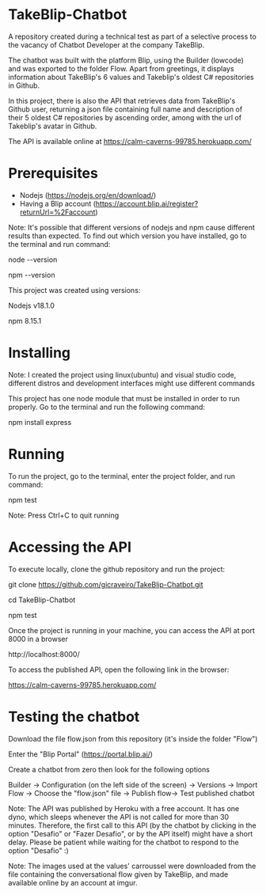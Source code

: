 # TakeBlip-Chatbot
A repository created during a technical test as part of a selective process to the vacancy of Chatbot Developer at the company TakeBlip. 

The chatbot was built with the platform Blip, using the Builder (lowcode) and was exported to the folder Flow. 
Apart from greetings, it displays information about TakeBlip's 6 values and Takeblip's oldest C# repositories in Github. 

In this project, there is also the API that retrieves data from TakeBlip's Github user, returning a json file containing full name and description of their 5 oldest C# repositories by ascending order, among with the url of Takeblip's avatar in Github. 

The API is available online at https://calm-caverns-99785.herokuapp.com/

# Prerequisites

- Nodejs (https://nodejs.org/en/download/)
- Having a Blip account (https://account.blip.ai/register?returnUrl=%2Faccount)

Note: It's possible that different versions of nodejs and npm cause different results than expected. To find out which version you have installed, go to the terminal and run command:

node --version

npm --version


This project was created using versions:

Nodejs v18.1.0

npm 8.15.1


# Installing
Note: I created the project using linux(ubuntu) and visual studio code, different distros and development interfaces might use different commands

This project has one node module that must be installed in order to run properly. Go to the terminal and run the following command:

npm install express


# Running
To run the project, go to the terminal, enter the project folder,  and run command:

npm test


Note: Press Ctrl+C to quit running

# Accessing the API
To execute locally, clone the github repository and run the project:


git clone https://github.com/gicraveiro/TakeBlip-Chatbot.git

cd TakeBlip-Chatbot

npm test



Once the project is running in your machine, you can access the API at port 8000 in a browser

http://localhost:8000/


To access the published API, open the following link in the browser:

https://calm-caverns-99785.herokuapp.com/

# Testing the chatbot
Download the file flow.json from this repository (it's inside the folder "Flow")

Enter the "Blip Portal" (https://portal.blip.ai/)

Create a chatbot from zero then look for the following options

Builder -> Configuration (on the left side of the screen) -> Versions -> Import Flow -> Choose the "flow.json" file -> Publish flow-> Test published chatbot


Note: The API was published by Heroku with a free account. It has one dyno, which sleeps whenever the API is not called for more than 30 minutes. Therefore, the first call to this API (by the chatbot by clicking in the option "Desafio" or "Fazer Desafio", or by the API itself) might have a short delay. Please be patient while waiting for the chatbot to respond to the option "Desafio" :)


Note: The images used at the values' carroussel were downloaded from the file containing the conversational flow given by TakeBlip, and made available online by an account at imgur.





